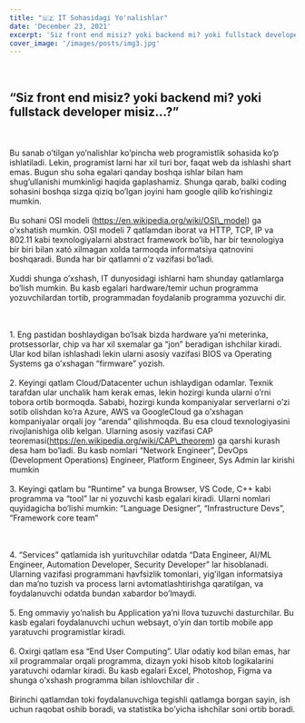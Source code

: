 ```yaml
---
title: "🇺🇿 IT Sohasidagi Yo'nalishlar"
date: 'December 23, 2021'
excerpt: 'Siz front end misiz? yoki backend mi? yoki fullstack developer misiz…?'
cover_image: '/images/posts/img3.jpg'
---
```


<br>

## “Siz front end misiz? yoki backend mi? yoki fullstack developer misiz…?”

<br><br>
Bu sanab o’tilgan yo’nalishlar ko’pincha web programistlik sohasida ko’p ishlatiladi. Lekin, programist larni har xil turi bor, faqat web da ishlashi shart emas. Bugun shu soha egalari qanday boshqa ishlar bilan ham shug’ullanishi mumkinligi haqida gaplashamiz. Shunga qarab, balki coding sohasini boshqa sizga qiziq bo’lgan joyini ham google qilib ko’rishingiz mumkin.
<br><br>
Bu sohani OSI modeli (https://en.wikipedia.org/wiki/OSI\_model) ga o’xshatish mumkin. OSI modeli 7 qatlamdan iborat va HTTP, TCP, IP va 802.11 kabi texnologiyalarni abstract framework bo’lib, har bir texnologiya bir biri bilan xató xilmagan xolda tarmoqda informatsiya qatnovini boshqaradi. Bunda har bir qatlamni o’z vazifasi bo’ladi.
<br><br>
Xuddi shunga o’xshash, IT dunyosidagi ishlarni ham shunday qatlamlarga bo’lish mumkin. Bu kasb egalari hardware/temir uchun programma yozuvchilardan tortib, programmadan foydalanib programma yozuvchi dir.

<br><br>1. Eng pastidan boshlaydigan bo’lsak bizda hardware ya’ni meterinka, protsessorlar, chip va har xil sxemalar ga “jon” beradigan ishchilar kiradi. Ular kod bilan ishlashadi lekin ularni asosiy vazifasi BIOS va Operating Systems ga o’xshagan “firmware” yozish.
<br><br> 2. Keyingi qatlam Cloud/Datacenter uchun ishlaydigan odamlar. Texnik tarafdan ular unchalik ham kerak emas, lekin hozirgi kunda ularni o’rni tobora ortib bormoqda. Sababi, hozirgi kunda kompaniyalar serverlarni o’zi sotib olishdan ko’ra Azure, AWS va GoogleCloud ga o’xshagan kompaniyalar orqali joy “arenda” qilishmoqda. Bu esa cloud texnologiyasini rivojlanishiga olib kelgan. Ularning asosiy vazifasi CAP teoremasi(https://en.wikipedia.org/wiki/CAP\_theorem) ga qarshi kurash desa ham bo’ladi. Bu kasb nomlari “Network Engineer”, DevOps (Development Operations) Engineer, Platform Engineer, Sys Admin lar kirishi mumkin
<br><br> 3. Keyingi qatlam bu “Runtime” va bunga Browser, VS Code, C++ kabi programma va “tool” lar ni yozuvchi kasb egalari kiradi. Ularni nomlari quyidagicha bo’lishi mumkin: “Language Designer”, “Infrastructure Devs”, “Framework core team”

<br><br> 4. “Services” qatlamida ish yurituvchilar odatda “Data Engineer, AI/ML Engineer, Automation Developer, Security Developer” lar hisoblanadi. Ularning vazifasi programmani havfsizlik tomonlari, yig’ilgan informatsiya dan ma’no tuzish va process larni avtomatlashtirishga qaratilgan, va foydalanuvchi odatda bundan xabardor bo’lmaydi.
<br><br> 5. Eng ommaviy yo’nalish bu Application ya’ni Ilova tuzuvchi dasturchilar. Bu kasb egalari foydalanuvchi uchun websayt, o’yin dan tortib mobile app yaratuvchi programistlar kiradi.
<br><br> 6. Oxirgi qatlam esa “End User Computing”. Ular odatiy kod bilan emas, har xil programmalar orqali programma, dizayn yoki hisob kitob logikalarini yaratuvchi odamlar kiradi. Bu kasb egalari Excel, Photoshop, Figma va shunga o’xshash programma bilan ishlovchilar dir .
<br><br>
Birinchi qatlamdan toki foydalanuvchiga tegishli qatlamga borgan sayin, ish uchun raqobat oshib boradi, va statistika bo’yicha ishchilar soni ortib boradi.
<br>
